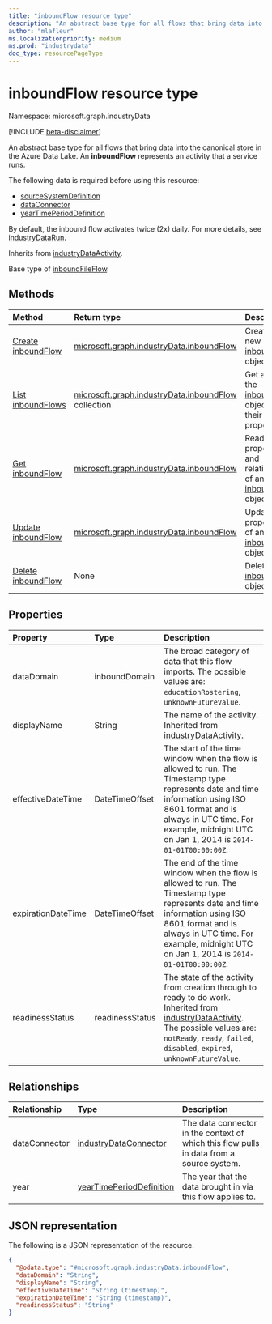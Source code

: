 ```yaml
---
title: "inboundFlow resource type"
description: "An abstract base type for all flows that bring data into the canonical store in the Azure Data Lake."
author: "mlafleur"
ms.localizationpriority: medium
ms.prod: "industrydata"
doc_type: resourcePageType
---
```


# inboundFlow resource type

Namespace: microsoft.graph.industryData

[!INCLUDE [beta-disclaimer](../../includes/beta-disclaimer.md)]

An abstract base type for all flows that bring data into the canonical store in the Azure Data Lake. An **inboundFlow** represents an activity that a service runs.

The following data is required before using this resource:

- [sourceSystemDefinition](../api/industrydata-industrydataroot-post-sourcesystems.md)
- [dataConnector](../api/industrydata-industrydataroot-post-dataconnectors.md)
- [yearTimePeriodDefinition](../api/industrydata-industrydataroot-post-years.md)

By default, the inbound flow activates twice (2x) daily. For more details, see [industryDataRun](industrydata-industrydatarun.md).

Inherits from [industryDataActivity](industrydata-industrydataactivity.md).

Base type of [inboundFileFlow](../resources/industrydata-inboundfileflow.md).

## Methods

| Method                                                                            | Return type                                                                        | Description                                                                                    |
| :-------------------------------------------------------------------------------- | :--------------------------------------------------------------------------------- | :--------------------------------------------------------------------------------------------- |
| [Create inboundFlow](../api/industrydata-industrydataroot-post-inboundflows.md)   | [microsoft.graph.industryData.inboundFlow](industrydata-inboundflow.md)            | Create a new [inboundFlow](industrydata-inboundflow.md) object.                                |
| [List inboundFlows](../api/industrydata-industrydataroot-list-inboundflows.md)    | [microsoft.graph.industryData.inboundFlow](industrydata-inboundflow.md) collection | Get a list of the [inboundFlow](industrydata-inboundflow.md) objects and their properties.     |
| [Get inboundFlow](../api/industrydata-inboundflow-get.md)                         | [microsoft.graph.industryData.inboundFlow](industrydata-inboundflow.md)            | Read the properties and relationships of an [inboundFlow](industrydata-inboundflow.md) object. |
| [Update inboundFlow](../api/industrydata-inboundflow-update.md)                   | [microsoft.graph.industryData.inboundFlow](industrydata-inboundflow.md)            | Update the properties of an [inboundFlow](industrydata-inboundflow.md) object.                 |
| [Delete inboundFlow](../api/industrydata-industrydataroot-delete-inboundflows.md) | None                                                                               | Delete an [inboundFlow](industrydata-inboundflow.md) object.                                   |

## Properties

| Property           | Type            | Description                                                                                                                                                                                                                                            |
| :----------------- | :-------------- | :----------------------------------------------------------------------------------------------------------------------------------------------------------------------------------------------------------------------------------------------------- |
| dataDomain         | inboundDomain   | The broad category of data that this flow imports. The possible values are: `educationRostering`, `unknownFutureValue`.                                                                                                                                |
| displayName        | String          | The name of the activity. Inherited from [industryDataActivity](industrydata-industrydataactivity.md).                                                                                                                                                 |
| effectiveDateTime  | DateTimeOffset  | The start of the time window when the flow is allowed to run. The Timestamp type represents date and time information using ISO 8601 format and is always in UTC time. For example, midnight UTC on Jan 1, 2014 is `2014-01-01T00:00:00Z`.             |
| expirationDateTime | DateTimeOffset  | The end of the time window when the flow is allowed to run. The Timestamp type represents date and time information using ISO 8601 format and is always in UTC time. For example, midnight UTC on Jan 1, 2014 is `2014-01-01T00:00:00Z`.               |
| readinessStatus    | readinessStatus | The state of the activity from creation through to ready to do work. Inherited from [industryDataActivity](industrydata-industrydataactivity.md). The possible values are: `notReady`, `ready`, `failed`, `disabled`, `expired`, `unknownFutureValue`. |

## Relationships

| Relationship  | Type                                                                 | Description                                                                              |
| :------------ | :------------------------------------------------------------------- | :--------------------------------------------------------------------------------------- |
| dataConnector | [industryDataConnector](industrydata-industrydataconnector.md)       | The data connector in the context of which this flow pulls in data from a source system. |
| year          | [yearTimePeriodDefinition](industrydata-yeartimeperioddefinition.md) | The year that the data brought in via this flow applies to.                              |

## JSON representation

The following is a JSON representation of the resource.

<!-- {
  "blockType": "resource",
  "keyProperty": "id",
  "@odata.type": "microsoft.graph.industryData.inboundFlow",
  "baseType": "microsoft.graph.industryData.industryDataActivity",
  "openType": false
}
-->

```json
{
  "@odata.type": "#microsoft.graph.industryData.inboundFlow",
  "dataDomain": "String",
  "displayName": "String",
  "effectiveDateTime": "String (timestamp)",
  "expirationDateTime": "String (timestamp)",
  "readinessStatus": "String"
}
```
